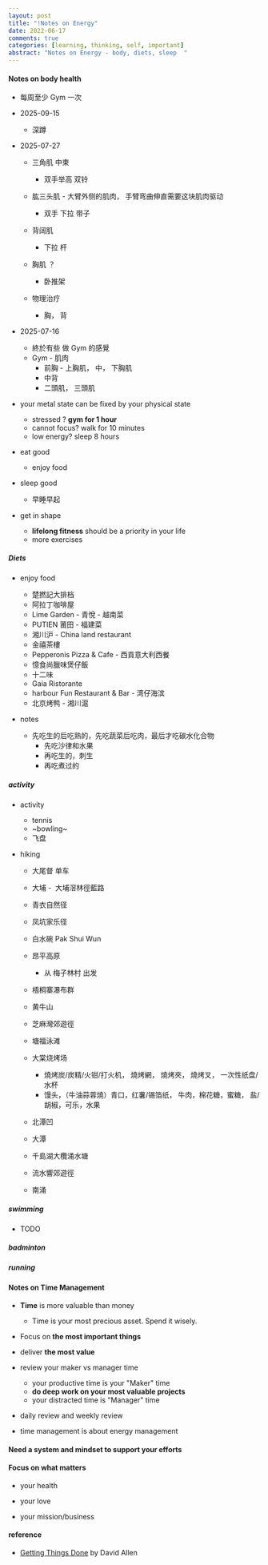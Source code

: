 ```yaml
---
layout: post
title: "!Notes on Energy"
date: 2022-06-17
comments: true
categories: [learning, thinking, self, important]
abstract: "Notes on Energy - body, diets, sleep  "
---
```


#### Notes on body health

-   每周至少 Gym 一次

-   2025-09-15

    -   深蹲

-   2025-07-27

    -   三角肌 中束
        -   双手举高 双铃
    -   肱三头肌 - 大臂外侧的肌肉， 手臂弯曲伸直需要这块肌肉驱动

        -   双手 下拉 带子

    -   背阔肌

        -   下拉 杆

    -   胸肌 ？

        -   卧推架

    -   物理治疗
        -   胸， 背

-   2025-07-16

    -   終於有些 做 Gym 的感覺
    -   Gym - 肌肉
        -   前胸 - 上胸肌， 中， 下胸肌
        -   中背
        -   二頭肌， 三頭肌

-   your metal state can be fixed by your physical state

    -   stressed ? **gym for 1 hour**
    -   cannot focus? walk for 10 minutes
    -   low energy? sleep 8 hours

-   eat good

    -   enjoy food

-   sleep good

    -   早睡早起

-   get in shape
    -   **lifelong fitness** should be a priority in your life
    -   more exercises

##### Diets

-   enjoy food

    -   楚撚記大排档
    -   阿拉丁咖啡屋
    -   Lime Garden - 青悅 - 越南菜
    -   PUTIEN 莆田 - 福建菜
    -   湘川沪 - China land restaurant
    -   金禧茶樓
    -   Pepperonis Pizza & Cafe - 西貢意大利西餐
    -   憶食尚臘味煲仔飯
    -   十二味
    -   Gaia Ristorante
    -   harbour Fun Restaurant & Bar - 湾仔海滨
    -   北京烤鸭 - 湘川滬

-   notes
    -   先吃生的后吃熟的，先吃蔬菜后吃肉，最后才吃碳水化合物
        -   先吃沙律和水果
        -   再吃生的，刺生
        -   再吃煮过的

##### activity

-   activity
    -   tennis
    -   ~bowling~
    -   飞盘
-   hiking

    -   大尾督 单车
    -   大埔 -  大埔滘林徑藍路
    -   青衣自然径
    -   凤坑家乐径
    -   白水碗 Pak Shui Wun
    -   昂平高原
        -   从 梅子林村 出发
    -   梧桐寨瀑布群
    -   黄牛山
    -   芝麻灣郊遊徑
    -   塘福泳滩
    -   大棠烧烤场

        -   燒烤炭/炭精/火钳/打火机， 燒烤網， 燒烤夾， 燒烤叉， 一次性纸盘/水杯
        -   馒头，（牛油蒜蓉燒）青口，红薯/锡箔纸， 牛肉，棉花糖，蜜糖， 盐/胡椒，可乐，水果

    -   北潭凹
    -   大潭
    -   千島湖大欖涌水塘
    -   流水響郊遊徑
    -   南涌

##### swimming

-   TODO

##### badminton

##### running

#### Notes on Time Management

-   **Time** is more valuable than money

    -   Time is your most precious asset. Spend it wisely.

-   Focus on **the most important things**

-   deliver **the most value**

-   review your maker vs manager time

    -   your productive time is your "Maker" time
    -   **do deep work on your most valuable projects**
    -   your distracted time is "Manager" time

-   daily review and weekly review

-   time management is about energy management

#### Need a system and mindset to support your efforts

#### Focus on what matters

-   your health

-   your love

-   your mission/business

#### reference

-   [Getting Things Done](https://book.douban.com/subject/1316569/) by David Allen
